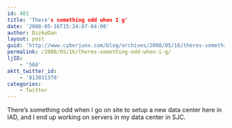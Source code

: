 ```yaml
---
id: 401
title: 'There's something odd when I g'
date: '2008-05-16T15:24:07-04:00'
author: DizkoDan
layout: post
guid: 'http://www.cyberjunx.com/blog/archives/2008/05/16/theres-something-odd-when-i-g/'
permalink: /2008/05/16/theres-something-odd-when-i-g/
ljID:
    - '568'
aktt_twitter_id:
    - '813031378'
categories:
    - Twitter
---
```


There’s something odd when I go on site to setup a new data center here in IAD, and I end up working on servers in my data center in SJC.